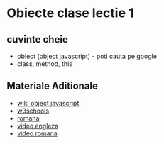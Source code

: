 # Obiecte clase lectie 1

## cuvinte cheie

* obiect (object javascript) - poti cauta pe google
* class, method, this

## Materiale Aditionale
*  [wiki object javascript](https://developer.mozilla.org/en-US/docs/Web/JavaScript/Guide/Working_with_Objects)
*  [w3schools](https://www.w3schools.com/js/js_objects.asp)
*  [romana](http://www.marplo.net/javascript/obiectejs1.html)
*  [video engleza](https://www.youtube.com/watch?v=DpFDj-6iYoY)
*  [video romana](https://www.youtube.com/watch?v=txIsuEcMJ-A)
